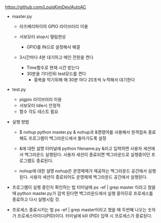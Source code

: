 https://github.com/LouisKimDev/AutoAC

- master.py
    - 라즈베리파이의 GPIO 라이브러리 이용
    - 서보모터 stop시 떨림현상
        - GPIO를 IN으로 설정해서 해결
    
    - 3시간마다 4분 대기하고 메인 전원을 켠다
        - Time함수로 현재 시간 받는다
        - 30분을 기다린뒤 test모드를 켠다
            - 중복을 막기위해 매 30분 마다 20초씩 누적해서 대기한다


- test.py
    - pigpio 라이브러리 이용
    - 서보모터 Idle시 안정적
    - 함수 각도 테스트 필요


- 실행 방법
    - $ nohup python master.py &
        nohup과 &명령어를 사용해서 원격접속 종료해도
        프로그램이 백그라운드에서 돌아가도록 설정
    
    - &에 대한 설명
        터미널에 python filename.py &라고 입력하면 사용자 세션에서
        백그라운드 실행된다.
        사용자 세션이 종료되면 백그라운드로 실행중이던 프로그램도 종료된다.

    - nohup에 대한 설명
        nohup은 운영체제가 제공하는 백그라운드 공간에서 실행된다.
        사용자 세션이 종료되어도 운영체제 백그라운드 공간에서 실행된다.

- 프로그램이 실행 중인지 확인하는 법
    터미널에 ps -ef | grep master 이라고 쳤을 때
    python master.py가 검색 된다면 백그라운드에서 실행 중이므로
    프로세스를 종료하고 다시 실행시킬 것.
    
- 프로세스 종료시키는 법
    ps -ef | grep master이라고 쳤을 때 두번째 나오는 숫자가 프로세스아이디{PID}이다.
    터미널에 kill {PID} 입력 시 프로세스가 종료된다.
